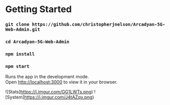 # Getting Started

### `git clone https://github.com/christopherjnelson/Arcadyan-5G-Web-Admin.git`

### `cd Arcadyan-5G-Web-Admin`

### `npm install`

### `npm start`

Runs the app in the development mode.\
Open [http://localhost:3000](http://localhost:3000) to view it in your browser.

![Stats]https://i.imgur.com/GG1LWTs.png)
![System]https://i.imgur.com/J4tAZqv.png)
